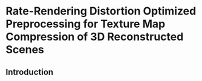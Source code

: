 # Rate-Rendering Distortion Optimized Preprocessing for Texture Map Compression of 3D Reconstructed Scenes

## Introduction
